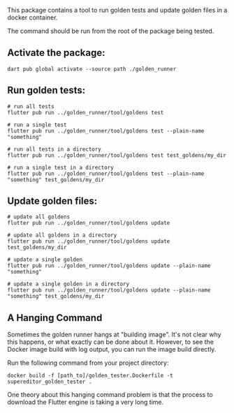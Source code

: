 This package contains a tool to run golden tests and update golden files in a docker container.

The command should be run from the root of the package being tested.

## Activate the package:

```console
dart pub global activate --source path ./golden_runner
```

## Run golden tests:

```
# run all tests
flutter pub run ../golden_runner/tool/goldens test

# run a single test
flutter pub run ../golden_runner/tool/goldens test --plain-name "something"

# run all tests in a directory
flutter pub run ../golden_runner/tool/goldens test test_goldens/my_dir

# run a single test in a directory
flutter pub run ../golden_runner/tool/goldens test --plain-name "something" test_goldens/my_dir
```

## Update golden files:

```
# update all goldens
flutter pub run ../golden_runner/tool/goldens update

# update all goldens in a directory
flutter pub run ../golden_runner/tool/goldens update test_goldens/my_dir

# update a single golden
flutter pub run ../golden_runner/tool/goldens update --plain-name "something"

# update a single golden in a directory
flutter pub run ../golden_runner/tool/goldens update --plain-name "something" test_goldens/my_dir
```

## A Hanging Command
Sometimes the golden runner hangs at "building image". It's not clear why this happens, or what
exactly can be done about it. However, to see the Docker image build with log output, you can
run the image build directly.

Run the following command from your project directory:

    docker build -f [path_to]/golden_tester.Dockerfile -t supereditor_golden_tester .

One theory about this hanging command problem is that the process to download the Flutter engine
is taking a very long time.
